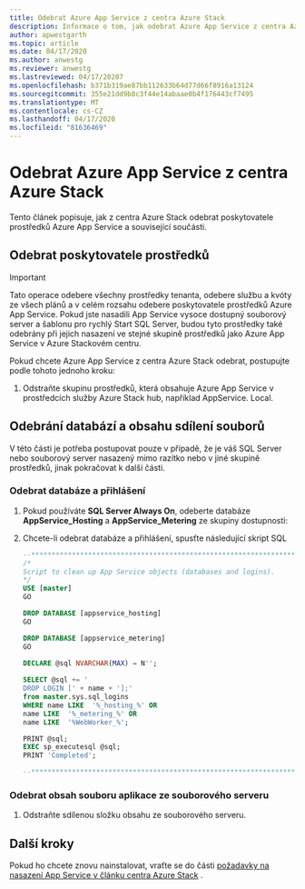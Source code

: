 ```yaml
---
title: Odebrat Azure App Service z centra Azure Stack
description: Informace o tom, jak odebrat Azure App Service z centra Azure Stack
author: apwestgarth
ms.topic: article
ms.date: 04/17/2020
ms.author: anwestg
ms.reviewer: anwestg
ms.lastreviewed: 04/17/20207
ms.openlocfilehash: b371b319ae87bb112633b64d77d66f8916a13124
ms.sourcegitcommit: 355e21dd9b8c3f44e14abaae0b4f176443cf7495
ms.translationtype: MT
ms.contentlocale: cs-CZ
ms.lasthandoff: 04/17/2020
ms.locfileid: "81636469"
---
```

# <a name="remove-azure-app-service-from-azure-stack-hub"></a>Odebrat Azure App Service z centra Azure Stack

Tento článek popisuje, jak z centra Azure Stack odebrat poskytovatele prostředků Azure App Service a související součásti.

## <a name="remove-resource-provider"></a>Odebrat poskytovatele prostředků

> [!Important]
> Tato operace odebere všechny prostředky tenanta, odebere službu a kvóty ze všech plánů a v celém rozsahu odebere poskytovatele prostředků Azure App Service.  Pokud jste nasadili App Service vysoce dostupný souborový server a šablonu pro rychlý Start SQL Server, budou tyto prostředky také odebrány při jejich nasazení ve stejné skupině prostředků jako Azure App Service v Azure Stackovém centru.

Pokud chcete Azure App Service z centra Azure Stack odebrat, postupujte podle tohoto jednoho kroku:

1. Odstraňte skupinu prostředků, která obsahuje Azure App Service v prostředcích služby Azure Stack hub, například AppService. Local.

## <a name="remove-databases-and-file-share-content"></a>Odebrání databází a obsahu sdílení souborů

V této části je potřeba postupovat pouze v případě, že je váš SQL Server nebo souborový server nasazený mimo razítko nebo v jiné skupině prostředků, jinak pokračovat k další části.

### <a name="remove-databases-and-logins"></a>Odebrat databáze a přihlášení

1. Pokud používáte **SQL Server Always On**, odeberte databáze **AppService_Hosting** a **AppService_Metering** ze skupiny dostupnosti:

1. Chcete-li odebrat databáze a přihlášení, spusťte následující skript SQL

   ```sql
   --******************************************************************
   /*
   Script to clean up App Service objects (databases and logins).
   */
   USE [master]
   GO

   DROP DATABASE [appservice_hosting]
   GO

   DROP DATABASE [appservice_metering]
   GO

   DECLARE @sql NVARCHAR(MAX) = N'';    
 
   SELECT @sql += '
   DROP LOGIN [' + name + '];' 
   from master.sys.sql_logins
   WHERE name LIKE  '%_hosting_%' OR 
   name LIKE  '%_metering_%' OR
   name LIKE  '%WebWorker_%';

   PRINT @sql;
   EXEC sp_executesql @sql;
   PRINT 'Completed';

   --******************************************************************
   ```

### <a name="remove-the-application-file-content-from-the-file-server"></a>Odebrat obsah souboru aplikace ze souborového serveru

1. Odstraňte sdílenou složku obsahu ze souborového serveru.

## <a name="next-steps"></a>Další kroky

Pokud ho chcete znovu nainstalovat, vraťte se do části [požadavky na nasazení App Service v článku centra Azure Stack](azure-stack-app-service-before-you-get-started.md) .
